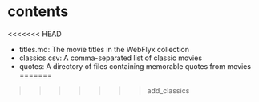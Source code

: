 # contents
<<<<<<< HEAD

- titles.md: The movie titles in the WebFlyx collection
- classics.csv: A comma-separated list of classic movies
- quotes: A directory of files containing memorable quotes from movies
=======
>>>>>>> add_classics
